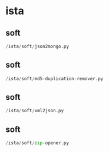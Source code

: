 # ista

## soft
```python
/ista/soft/json2mongo.py
```


## soft
```python
/ista/soft/md5-duplication-remover.py
```


## soft
```python
/ista/soft/xml2json.py
```


## soft
```python
/ista/soft/zip-opener.py
```

